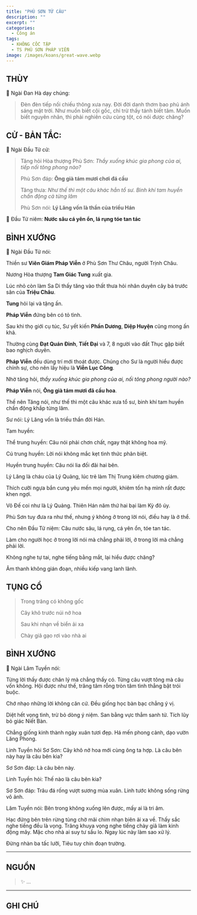 ```yaml
---
title: "PHÙ SƠN TỨ CÂU"
description: ""
excerpt: ""
categories:
  - Công án
tags:
  - KHÔNG CỐC TẬP
  - TS PHÙ SƠN PHÁP VIỄN
image: /images/koans/great-wave.webp
---
```


## THÙY

📢 Ngài Đan Hà dạy chúng:

> Đèn đèn tiếp nối chiếu thông xưa nay. 
> Đời đời danh thơm bao phủ ánh sáng mặt trời. 
> Như muốn biết cội gốc, chỉ trừ thấy tánh biết tâm. 
> Muốn biết nguyên nhân, thì phải nghiên cứu cùng tột, có nói được chăng?

## CỬ - BẢN TẮC:

📢 Ngài Đầu Tử cử:

> Tăng hỏi Hòa thượng Phù Sơn: _Thầy xuống khúc gia phong của ai, tiếp nối tông phong nào?_
>
> Phù Sơn đáp: **Ông già tám mươi chơi đá cầu**
>
> Tăng thưa: _Như thế thì một câu khác hẳn tổ sư. Binh khí tam huyền chấn động cả từng lâm_
>
> Phù Sơn nói: **Lý Lăng vốn là thần của triều Hán**

📢  Đầu Tử niêm: **Nước sâu cá yên ổn, lá rụng tóe tan tác**

## BÌNH XƯỚNG

📢 Ngài Đầu Tử nói:

Thiền sư **Viên Giám Pháp Viễn** ở Phù Sơn Thư Châu, người Trịnh Châu. 

Nương Hòa thượng **Tam Giác Tung** xuất gia. 

Lúc nhỏ còn làm Sa Di thấy tăng vào thất thưa hỏi nhân duyên cây bá trước sân của **Triệu Châu**. 

**Tung** hỏi lại và tặng ấn.

**Pháp Viễn** đứng bên có tỏ tình. 

Sau khi thọ giới cụ túc, Sư yết kiến **Phần Dương**, **Diệp Huyện** cũng mong ấn khả. 

Thường cùng **Đạt Quán Đỉnh**, **Tiết Đại** và 7, 8 người vào đất Thục gặp biết bao nghịch duyên. 

**Pháp Viễn** đều dùng trí mới thoát được. Chúng cho Sư là người hiểu được chính sự, cho nên lấy hiệu là **Viễn Lục Công**.

Nhờ tăng hỏi, *thầy xuống khúc gia phong của ai, nối tông phong người nào?*

**Pháp Viễn** nói, **Ông già tám mươi đã cầu hoa**. 

Thế nên Tăng nói, như thế thì một câu khác xưa tổ sư, binh khí tam huyền chấn động khắp từng lâm.

Sư nói: Lý Lăng vốn là triều thần đời Hán.

Tam huyền:

Thể trung huyền: Câu nói phải chơn chất, ngay thật không hoa mỹ.

Cú trung huyền: Lời nói không mắc kẹt tình thức phân biệt.

Huyền trung huyền: Câu nói lia đối đãi hai bên.

Lý Lăng là cháu của Lý Quảng, lúc trẻ làm Thị Trung kiêm chương giám. 

Thích cưỡi ngựa bắn cung yêu mến mọi người, khiêm tốn hạ mình rất được khen ngợi. 

Võ Đế coi như là Lý Quảng. Thiên Hán năm thứ hai bại làm Kỳ đô úy. 

Phù Sơn tuy đưa ra như thế, nhưng ý không ở trong lời nói, điều hay là ở thể.

Cho nên Đầu Tử niệm: Câu nước sâu, lá rụng, cá yên ổn, tóe tan tác. 

Làm cho người học ở trong lời nói mà chẳng phải lời, ở trong lời mà chẳng phải lời. 

Không nghe tự tai, nghe tiếng bằng mắt, lại hiểu được chăng?

Âm thanh không gián đoạn, nhiều kiếp vang lanh lãnh.

## TỤNG CỔ

> Trong trăng có không gốc
> 
> Cây khô trước núi nở hoa
> 
> Sau khi nhạn về biển ải xa
> 
> Chày giã gạo rơi vào nhà ai

## BÌNH XƯỚNG

📢 Ngài Lâm Tuyền nói:

Từng lời thấy được chân lý mà chẳng thấy có. 
Từng câu vượt tông mà câu vốn không. 
Hội được như thế, trăng tâm rỗng tròn tâm tình thẳng bặt trói buộc.

Chớ nhạo những lời không căn cứ.
Đều giống học bàn bạc chẳng ý vị.

Diệt hết vọng tình, trừ bỏ dòng ý niệm. San bằng vực thẳm sanh tử. Tích lũy bỏ giác Niết Bàn.

Chẳng giống kinh thành ngày xuân tươi đẹp.
Há mến phong cảnh, dạo vườn Lăng Phong.

Linh Tuyền hỏi Sơ Sơn: Cây khô nở hoa mới cùng ông ta hợp. Là câu bên này hay là câu bên kia?

Sơ Sơn đáp: Là câu bên này.

Linh Tuyền hỏi: Thế nào là câu bên kia?

Sơ Sơn đáp:
Trâu đá rống vượt sương mùa xuân.
Linh tước không sống rừng vô ảnh.

Lâm Tuyền nói: Bên trong không xuống lên được, mấy ai là tri âm.

Hạc đứng bên trên rừng tùng chờ mãi chim nhạn biên ải xa về. Thấy sắc nghe tiếng đều là vọng. Trăng khuya vọng nghe tiếng chày giã làm kinh động mây. Mặc cho nhà ai suy tư sầu lo. Ngay lúc này làm sao xử lý.

Đừng nhàn ba tấc lưỡi,
Tiêu tuy chín đoạn trường.

<hr class="blog-rule" />

## NGUỒN

> ✨ ...

<hr class="blog-rule" />

## GHI CHÚ

[^1]: ⭐️ <a href="/masters/Fushan-Fayuan" target="_blank">🔗 TS PHÙ SƠN PHÁP VIỄN</a>
